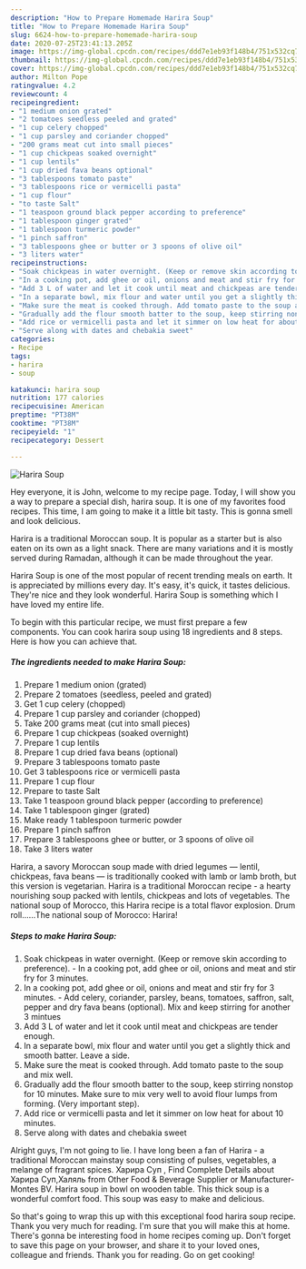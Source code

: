 ```yaml
---
description: "How to Prepare Homemade Harira Soup"
title: "How to Prepare Homemade Harira Soup"
slug: 6624-how-to-prepare-homemade-harira-soup
date: 2020-07-25T23:41:13.205Z
image: https://img-global.cpcdn.com/recipes/ddd7e1eb93f148b4/751x532cq70/harira-soup-recipe-main-photo.jpg
thumbnail: https://img-global.cpcdn.com/recipes/ddd7e1eb93f148b4/751x532cq70/harira-soup-recipe-main-photo.jpg
cover: https://img-global.cpcdn.com/recipes/ddd7e1eb93f148b4/751x532cq70/harira-soup-recipe-main-photo.jpg
author: Milton Pope
ratingvalue: 4.2
reviewcount: 4
recipeingredient:
- "1 medium onion grated"
- "2 tomatoes seedless peeled and grated"
- "1 cup celery chopped"
- "1 cup parsley and coriander chopped"
- "200 grams meat cut into small pieces"
- "1 cup chickpeas soaked overnight"
- "1 cup lentils"
- "1 cup dried fava beans optional"
- "3 tablespoons tomato paste"
- "3 tablespoons rice or vermicelli pasta"
- "1 cup flour"
- "to taste Salt"
- "1 teaspoon ground black pepper according to preference"
- "1 tablespoon ginger grated"
- "1 tablespoon turmeric powder"
- "1 pinch saffron"
- "3 tablespoons ghee or butter or 3 spoons of olive oil"
- "3 liters water"
recipeinstructions:
- "Soak chickpeas in water overnight. (Keep or remove skin according to preference). In a cooking pot, add ghee or oil, onions and meat and stir fry for 3 minutes."
- "In a cooking pot, add ghee or oil, onions and meat and stir fry for 3 minutes.  Add celery, coriander, parsley, beans, tomatoes, saffron, salt, pepper and dry fava beans (optional). Mix and keep stirring for another 3 mintues"
- "Add 3 L of water and let it cook until meat and chickpeas are tender enough."
- "In a separate bowl, mix flour and water until you get a slightly thick and smooth batter. Leave a side."
- "Make sure the meat is cooked through. Add tomato paste to the soup and mix well."
- "Gradually add the flour smooth batter to the soup, keep stirring nonstop for 10 minutes. Make sure to mix very well to avoid flour lumps from forming. (Very important step)."
- "Add rice or vermicelli pasta and let it simmer on low heat for about 10 minutes."
- "Serve along with dates and chebakia sweet"
categories:
- Recipe
tags:
- harira
- soup

katakunci: harira soup 
nutrition: 177 calories
recipecuisine: American
preptime: "PT38M"
cooktime: "PT38M"
recipeyield: "1"
recipecategory: Dessert

---
```



![Harira Soup](https://img-global.cpcdn.com/recipes/ddd7e1eb93f148b4/751x532cq70/harira-soup-recipe-main-photo.jpg)

Hey everyone, it is John, welcome to my recipe page. Today, I will show you a way to prepare a special dish, harira soup. It is one of my favorites food recipes. This time, I am going to make it a little bit tasty. This is gonna smell and look delicious.

Harira is a traditional Moroccan soup. It is popular as a starter but is also eaten on its own as a light snack. There are many variations and it is mostly served during Ramadan, although it can be made throughout the year.

Harira Soup is one of the most popular of recent trending meals on earth. It is appreciated by millions every day. It's easy, it's quick, it tastes delicious. They're nice and they look wonderful. Harira Soup is something which I have loved my entire life.


To begin with this particular recipe, we must first prepare a few components. You can cook harira soup using 18 ingredients and 8 steps. Here is how you can achieve that.

<!--inarticleads1-->

##### The ingredients needed to make Harira Soup:

1. Prepare 1 medium onion (grated)
1. Prepare 2 tomatoes (seedless, peeled and grated)
1. Get 1 cup celery (chopped)
1. Prepare 1 cup parsley and coriander (chopped)
1. Take 200 grams meat (cut into small pieces)
1. Prepare 1 cup chickpeas (soaked overnight)
1. Prepare 1 cup lentils
1. Prepare 1 cup dried fava beans (optional)
1. Prepare 3 tablespoons tomato paste
1. Get 3 tablespoons rice or vermicelli pasta
1. Prepare 1 cup flour
1. Prepare to taste Salt
1. Take 1 teaspoon ground black pepper (according to preference)
1. Take 1 tablespoon ginger (grated)
1. Make ready 1 tablespoon turmeric powder
1. Prepare 1 pinch saffron
1. Prepare 3 tablespoons ghee or butter, or 3 spoons of olive oil
1. Take 3 liters water


Harira, a savory Moroccan soup made with dried legumes — lentil, chickpeas, fava beans — is traditionally cooked with lamb or lamb broth, but this version is vegetarian. Harira is a traditional Moroccan recipe - a hearty nourishing soup packed with lentils, chickpeas and lots of vegetables. The national soup of Morocco, this Harira recipe is a total flavor explosion. Drum roll……The national soup of Morocco: Harira! 

<!--inarticleads2-->

##### Steps to make Harira Soup:

1. Soak chickpeas in water overnight. (Keep or remove skin according to preference). - In a cooking pot, add ghee or oil, onions and meat and stir fry for 3 minutes.
1. In a cooking pot, add ghee or oil, onions and meat and stir fry for 3 minutes.  - Add celery, coriander, parsley, beans, tomatoes, saffron, salt, pepper and dry fava beans (optional). Mix and keep stirring for another 3 mintues
1. Add 3 L of water and let it cook until meat and chickpeas are tender enough.
1. In a separate bowl, mix flour and water until you get a slightly thick and smooth batter. Leave a side.
1. Make sure the meat is cooked through. Add tomato paste to the soup and mix well.
1. Gradually add the flour smooth batter to the soup, keep stirring nonstop for 10 minutes. Make sure to mix very well to avoid flour lumps from forming. (Very important step).
1. Add rice or vermicelli pasta and let it simmer on low heat for about 10 minutes.
1. Serve along with dates and chebakia sweet


Alright guys, I&#39;m not going to lie. I have long been a fan of Harira - a traditional Moroccan mainstay soup consisting of pulses, vegetables, a melange of fragrant spices. Харира Суп , Find Complete Details about Харира Суп,Халяль from Other Food &amp; Beverage Supplier or Manufacturer-Montes BV. Harira soup in bowl on wooden table. This thick soup is a wonderful comfort food. This soup was easy to make and delicious. 

So that's going to wrap this up with this exceptional food harira soup recipe. Thank you very much for reading. I'm sure that you will make this at home. There's gonna be interesting food in home recipes coming up. Don't forget to save this page on your browser, and share it to your loved ones, colleague and friends. Thank you for reading. Go on get cooking!
